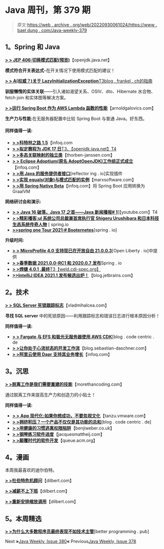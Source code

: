 # Java 周刊，第 379 期

> 原文:[https://web . archive . org/web/20220930061024/https://www . bael dung . com/Java-weekly-379](https://web.archive.org/web/20220930061024/https://www.baeldung.com/java-weekly-379)

## **1。Spring 和 Java**

[**> > JEP 406:切换模式匹配(预览)**](https://web.archive.org/web/20220926190520/https://openjdk.java.net/jeps/406)【openjdk.java.net】

**模式符合开关表达式**–在开关情况下使用模式匹配的建议！

[**> > A(权威？)关于 LazyInitializationException**T3blog . frankel . ch的指南](https://web.archive.org/web/20220926190520/https://blog.frankel.ch/guide-lazyinitializationexception/)

**驯服懒惰的实体关联**——引入诸如渴望关系、OSIV、dto、Hibernate 水合物、fetch join 和实体图等解决方案。

[**> >运行 Spring Boot 作为 AWS Lambda 函数的性能**](https://web.archive.org/web/20220926190520/https://arnoldgalovics.com/performance-of-running-spring-boot-as-aws-lambda-functions/)【arnoldgalovics.com】

**生产力与性能**:在无服务器配置中比较 Spring Boot 与普通 Java。好东西。

#### **同样值得一读:**

*   [**> >科特林之路 1.5**](https://web.archive.org/web/20220926190520/https://www.infoq.com/news/2021/03/the-road-to-kotlin-1-5)【infoq.com
*   [**> >拟定赛程为 JDK 17 日**T3、【openjdk.java.net】T4](https://web.archive.org/web/20220926190520/https://mail.openjdk.java.net/pipermail/jdk-dev/2021-March/005266.html)
*   [**> >多态关联映射的独立类**](https://web.archive.org/web/20220926190520/https://thorben-janssen.com/polymorphic-association-mappings-of-independent-classes/)【thorben-janssen.com】
*   [**> > Eclipse Adoptium(原名 AdoptOpenJDK)工作组正式成立**](https://web.archive.org/web/20220926190520/https://www.infoq.com/news/2021/03/eclipse-adoptium-established/)【infoq.com】
*   [**> >用 Java 的服务提供者接口**](https://web.archive.org/web/20220926190520/https://reflectoring.io/service-provider-interface/)[reflector ing . io]实现插件
*   [**> >实现 equals(对象)与模式匹配的实例**](https://web.archive.org/web/20220926190520/https://marxsoftware.blogspot.com/2021/03/equals-instanceof-pattern-matching.html)【marxsoftware.com】
*   [**> >用 Spring Native Beta**](https://web.archive.org/web/20220926190520/https://www.infoq.com/news/2021/03/spring-native-beta-available/)【infoq.com】将 Spring Boot 应用转换为 GraalVM

**网络研讨会和演示:**

*   [**> > Java 16 破落，Java 17 之首——Java 新闻播报# 1**](https://web.archive.org/web/20220926190520/https://www.youtube.com/watch?v=4zP_5vrFg1w)[【youtube.com】T4
*   [**> >精彩播客:ul 系统公司总裁兼首席执行官 Shigeru Urushibara 和日本科技生态系统传奇人物**](https://web.archive.org/web/20220926190520/https://spring.io/blog/2021/03/25/a-bootiful-podcast-shigeru-urushibara-president-and-ceo-at-ul-systems-inc-and-japanese-technology-ecosystem-legend) [ spring.io
*   [**>>spring one Tour 2021:# Booternetes**](https://web.archive.org/web/20220926190520/https://spring.io/blog/2021/03/24/springone-tour-2021-booternetes)[spring . io]

**升级时间:**

*   [**> > MicroProfile 4.0 支持现已在开放自由 21.0.0.3**](https://web.archive.org/web/20220926190520/https://openliberty.io/blog/2021/03/19/microprofile-4-21003.html)[Open Liberty . io]中提供
*   [**> >春季数据 2021.0.0-RC1 和 2020.0.7 发布**](https://web.archive.org/web/20220926190520/https://spring.io/blog/2021/03/31/spring-data-2021-0-0-rc1-and-2020-0-7-released)Spring . io
*   [**> >焊缝 4.0.1 .最终**T3【weld.cdi-spec.org】](https://web.archive.org/web/20220926190520/http://weld.cdi-spec.org/news/2021/03/22/weld-401Final/)
*   [**>>IntelliJ IDEA 2021.1 发布候选出炉！**](https://web.archive.org/web/20220926190520/https://blog.jetbrains.com/idea/2021/03/intellij-idea-2021-1-rc/)【blog.jetbrains.com】

## **2。技术**

[**> > SQL Server 死锁跟踪标志**](https://web.archive.org/web/20220926190520/https://vladmihalcea.com/sql-server-deadlock-trace-flags/)【vladmihalcea.com】

**寻找 SQL server** 中的死锁原因——利用跟踪标志和错误日志进行根本原因分析！

**同样值得一读:**

*   [**> > Fargate 与 EFS 和极光无服务器使用 AWS CDK**](https://web.archive.org/web/20220926190520/https://blog.codecentric.de/en/2021/03/fargate-with-efs-and-aurora-serverless-using-aws-cdk/)[blog . code centric . de
*   [**> >让你处于心流状态的开发工作流**](https://web.archive.org/web/20220926190520/https://blog.sebastian-daschner.com/entries/effective-development-workflows)【blog.sebastian-daschner.com】
*   [**> >阿里云使用 Dapr 支持其业务增长**](https://web.archive.org/web/20220926190520/https://www.infoq.com/news/2021/03/alibaba-dapr/)【infoq.com】

## **3。沉思**

[**> >脱离工作是我们需要重建的技能**](https://web.archive.org/web/20220926190520/https://morethancoding.com/2021/03/23/disconnecting-from-work-is-a-skill-we-need-to-rebuild/)【morethancoding.com】

通过脱离工作来提高生产力和创造力的小贴士！

**同样值得一读:**

*   [**> > App 现代化:如果你想成功，不要忽视文化**](https://web.archive.org/web/20220926190520/https://tanzu.vmware.com/content/blog/app-modernization-succeed-dont-ignore-culture)【tanzu.vmware.com】
*   [**> >拥挤积压？一个产品不仅仅是其功能的总和**](https://web.archive.org/web/20220926190520/https://blog.codecentric.de/en/2021/03/crowded-backlog-a-product-is-more-than-the-sum-of-its-features/)[blog . code centric . de]
*   [**> >用健康的习惯逃离权限陷阱**](https://web.archive.org/web/20220926190520/https://benjiweber.co.uk/blog/2021/03/28/escape-the-permission-trap-with-healthy-habits/)【benjiweber.co.uk】
*   [**> >钢琴练习软件进度**](https://web.archive.org/web/20220926190520/https://jacquesmattheij.com/piano-practice-software-progress/)【jacquesmattheij.com】
*   [**> >颠覆时代的软件开发**](https://web.archive.org/web/20220926190520/https://queue.acm.org/detail.cfm?id=3458743)【queue.acm.org】

## **4。漫画**

本周我最喜欢的迪尔伯特。

[**> >杜伯特危机顾问**](https://web.archive.org/web/20220926190520/https://dilbert.com/strip/2021-03-30)【dilbert.com】

[**> >减薪不上下班**](https://web.archive.org/web/20220926190520/https://dilbert.com/strip/2021-03-27)【dilbert.com】

[**> >重新安排缩放调用**](https://web.archive.org/web/20220926190520/https://dilbert.com/strip/2021-03-24)【dilbert.com】

## **5。本周精选**

**[> >为什么大多数程序员最终表现不如技术主管](https://web.archive.org/web/20220926190520/https://betterprogramming.pub/why-most-programmers-end-up-being-or-are-underperforming-technical-leads-c6253129f56d)**[better programming . pub]

Next **»**[Java Weekly, Issue 380](/web/20220926190520/https://www.baeldung.com/java-weekly-380)**«** Previous[Java Weekly, Issue 378](/web/20220926190520/https://www.baeldung.com/java-weekly-378)